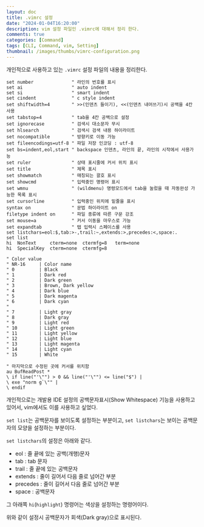 ```yaml
---
layout: doc
title: .vimrc 설정
date: "2024-01-04T16:20:00"
description: vim 설정 파일인 .vimrc에 대해서 정리 한다.
comments: true
categories: [Command]
tags: [CLI, Command, vim, Setting]
thumbnail: /images/thumbs/vimrc-configuration.png
---
```


개인적으로 사용하고 있는 `.vimrc` 설정 파일의 내용을 정리한다.
```vimrc
set number              " 라인의 번호를 표시
set ai                  " auto indent
set si                  " smart indent
set cindent             " c style indent
set shiftwidth=4        " >>(인덴츠 들이기), <<(인덴츠 내어쓰기)시 공백을 4칸 사용
set tabstop=4           " tab을 4칸 공백으로 설정
set ignorecase          " 검색시 대소문자 무시
set hlsearch            " 검색시 검색 내용 하이라이트
set nocompatible        " 방향키로 이동 가능
set fileencodings=utf-8 " 파일 저장 인코딩 : utf-8
set bs=indent,eol,start " backspace 인덴츠, 라인의 끝, 라인의 시작에서 사용가능
set ruler               " 상태 표시줄에 커서 위치 표시
set title               " 제목 표시
set showmatch           " 매칭되는 괄호 표시
set showcmd             " 입력중인 명령어 표시
set wmnu                " (wildmenu) 명령모드에서 tab을 눌렀을 때 자동완성 가능한 목록 표시
set cursorline          " 입력중인 위치에 밑줄을 표시
syntax on               " 문법 하이라이트 on
filetype indent on      " 파일 종류에 따른 구문 강조
set mouse=a             " 커서 이동을 마우스로 가능
set expandtab           " 탭 입력시 스페이스를 사용
set listchars=eol:$,tab:>-,trail:~,extends:>,precedes:<,space:.
set list
hi  NonText     cterm=none  ctermfg=8   term=none
hi  SpecialKey  cterm=none  ctermfg=8

" Color value
" NR-16     | Color name
" 0         | Black
" 1         | Dark red
" 2         | Dark green
" 3         | Brown, Dark yellow
" 4         | Dark blue
" 5         | Dark magenta
" 6         | Dark cyan
"
" 7         | Light gray
" 8         | Dark gray
" 9         | Light red
" 10        | Light green
" 11        | Light yellow
" 12        | Light blue
" 13        | Light magenta
" 14        | Light cyan
" 15        | White

" 마지막으로 수정된 곳에 커서를 위치함
au BufReadPost *
\ if line("'\"") > 0 && line("'\"") <= line("$") |
\ exe "norm g`\"" |
\ endif
```

개인적으로는 개발용 IDE 설정의 공백문자표시(Show Whitespace) 기능을 사용하고 있어서, vim에서도 이를 사용하고 싶었다.

`set list`는 공백문자를 보이도록 설정하는 부분이고, `set listchars`는 보이는 공백문자의 모양을 설정하는 부분이다.

`set listchars`의 설정은 아래와 같다.
- eol : 줄 끝에 있는 공백(개행)문자
- tab : tab 문자
- trail : 줄 끝에 있는 공백문자
- extends : 줄이 길어서 다음 줄로 넘어간 부분
- precedes : 줄이 길어서 다음 줄로 넘어간 부분
- space : 공백문자

그 아래쪽 `hi`(`highlight`) 명령어는 색상을 설정하는 명령어이다.

위와 같이 설정시 공백문자가 회색(Dark gray)으로 표시된다.
